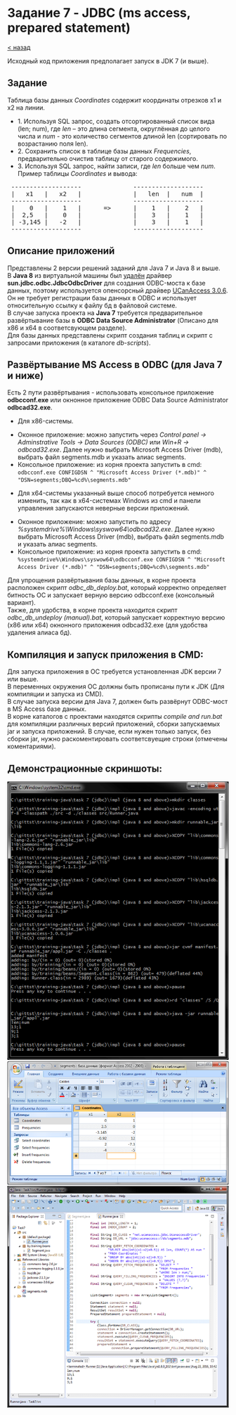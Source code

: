 # Задание 7 - JDBC (ms access, prepared statement)
[&lt; назад](../../../)  
<!--- *Прочтите это на другом языке:* *[~~English~~](README.en.md)*, **[Русский](README.md)**.  -->
Исходный код приложения предполагает запуск в JDK 7 (и выше).

## Задание
Таблица базы данных *Coordinates* содержит координаты отрезков x1 и x2 на линии.  
 * 1. Используя SQL запрос, создать отсортированный список вида (len; num), где *len* – это длина сегмента, округлённая до целого числа и *num* - это количество сегментов длиной len (сортировать по возрастанию поля len).
 * 2. Сохранить список в таблице базы данных *Frequencies*, предварительно очистив таблицу от старого содержимого.
 * 3. Используя SQL запрос, найти записи, где *len* больше чем *num*.  
Пример таблицы *Coordinates* и вывода:  
<pre>
 -------------------              -------------------
 |   x1   |   x2   |              |   len  |   num  |
 -------------------              -------------------
 |    0   |    1   |      =>      |    1   |    2   |
 |  2,5   |    0   |              |    3   |    1   |
 | -3,145 |   -2   |              |    3   |    1   |
 -------------------              -------------------
</pre>

## Описание приложений
Представлены 2 версии решений заданий для Java 7 и Java 8 и выше.  
В **Java 8** из виртуальной машины был [удалён](https://stackoverflow.com/questions/22984438/java-lang-classnotfoundexception-sun-jdbc-odbc-jdbcodbcdriver-exception-occurin) драйвер **sun.jdbc.odbc.JdbcOdbcDriver** для создания ODBC-моста к базе данных, поэтому используется опенсорсный драйвер [UCanAccess 3.0.6](http://ucanaccess.sourceforge.net/site.html). Он не требует регистрации базы данных в ODBC и использует относительную ссылку к файлу бд в файловой системе.  
В случае запуска проекта на **Java 7** требуется предварительное развёртывание базы в **ODBC Data Source Administrator** (Описано для x86 и x64 в соответсвующем разделе).  
Для базы данных представлены скрипт создания таблиц и скрипт с запросами приложения (в каталоге *db-scripts*).

## Развёртывание MS Access в ODBC (для Java 7 и ниже)
Есть 2 пути развёртывания - использовать консольное приложение **odbcconf.exe** или окнонное приложение ODBC Data Source Administrator **odbcad32.exe**.
 * Для x86-системы.
  - Оконное приложение: можно запустить через *Control panel &rarr; Adminstrative Tools &rarr; Data Sources (ODBC)* или *Win+R &rarr; odbcad32.exe*. Далее нужно выбрать Microsoft Access Driver (mdb), выбрать файл segments.mdb и указать алиас segments.
  - Консольное приложение: из корня проекта запустить в cmd:  
   `odbcconf.exe CONFIGDSN ^ "Microsoft Access Driver (*.mdb)" ^ "DSN=segments;DBQ=%cd%\segments.mdb"`
 * Для x64-системы указанный выше способ потребуется немного изменить, так как в x64-системах Windows из cmd и панели управления запускаются неверные версии приложений.
  - Оконное приложение: можно запустить по адресу *%systemdrive%\Windows\syswow64\odbcad32.exe*. Далее нужно выбрать Microsoft Access Driver (mdb), выбрать файл segments.mdb и указать алиас segments.
  - Консольное приложение: из корня проекта запустить в cmd:  
   `%systemdrive%\Windows\syswow64\odbcconf.exe CONFIGDSN ^ "Microsoft Access Driver (*.mdb)" ^ "DSN=segments;DBQ=%cd%\segments.mdb"`  

Для упрощения развёртывания базы данных, в корне проекта расположен скрипт *odbc_db_deploy.bat*, который корректно определяет битность ОС и запускает верную версию odbcconf.exe (консольный вариант).  
Также, для удобства, в корне проекта находится скрипт *odbc_db_undeploy (manual).bat*, который запускает корректную версию (x86 или x64) окнонного приложения odbcad32.exe (для удобства удаления алиаса бд).

## Компиляция и запуск приложения в CMD:
Для запуска приложения в ОС требуется установленная JDK версии 7 или выше.  
В переменных окружения ОС должны быть прописаны пути к JDK (Для компиляции и запуска из CMD).  
В случае запуска версии для Java 7, должен быть развёрнут ODBC-мост в MS Access базе данных.  
В корне каталогов с проектами находятся скрипты *compile and run.bat* для компиляции различных версий приложений, сборки запускаемых jar и запуска приложений. В случае, если нужен только запуск, без сборки jar, нужно раскоментировать соответсвуещие строки (отмечены коментариями).

## Демонстрационные скриншоты:

![Компиляция и сборка в cmd](screenshots/compile_and_run_in_cmd.png)  
![Таблица в MS Access](screenshots/table_in_db.png)  
![Проект в Eclipse](screenshots/project_in_eclipse.png)